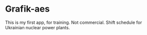# Grafik-aes
This is my first app, for training.
Not commercial.
Shift schedule for Ukrainian nuclear power plants.
